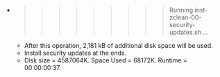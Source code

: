 * >>>>>>>>> Running inst-zclean-00-security-updates.sh ...
  * After this operation, 2,181 kB of additional disk space will be used.
  * Install security updates at the ends.
  * Disk size = 4587064K. Space Used = 68172K. Runtime = 00:00:00:37.
